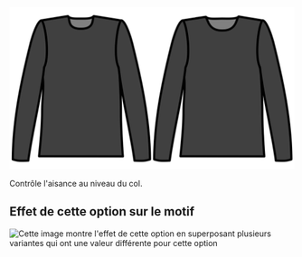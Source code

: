 ![Aisance du col](./collarease.svg)

Contrôle l'aisance au niveau du col.

## Effet de cette option sur le motif

![Cette image montre l'effet de cette option en superposant plusieurs variantes qui ont une valeur différente pour cette option](sven\_collarease\_sample.svg "Effet de cette option sur le motif")
